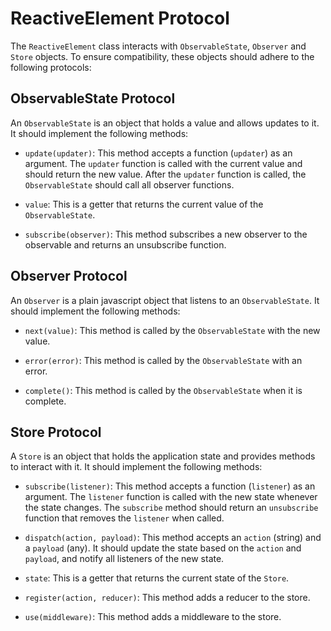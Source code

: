 # ReactiveElement Protocol

The `ReactiveElement` class interacts with `ObservableState`, `Observer` and `Store` objects. To ensure compatibility, these objects should adhere to the following protocols:

## ObservableState Protocol

An `ObservableState` is an object that holds a value and allows updates to it. It should implement the following methods:

- `update(updater)`: This method accepts a function (`updater`) as an argument. The `updater` function is called with the current value and should return the new value. After the `updater` function is called, the `ObservableState` should call all observer functions.

- `value`: This is a getter that returns the current value of the `ObservableState`.

- `subscribe(observer)`: This method subscribes a new observer to the observable and returns an unsubscribe function.

## Observer Protocol

An `Observer` is a plain javascript object that listens to an `ObservableState`. It should implement the following methods:

- `next(value)`: This method is called by the `ObservableState` with the new value.

- `error(error)`: This method is called by the `ObservableState` with an error.

- `complete()`: This method is called by the `ObservableState` when it is complete.

## Store Protocol

A `Store` is an object that holds the application state and provides methods to interact with it. It should implement the following methods:

- `subscribe(listener)`: This method accepts a function (`listener`) as an argument. The `listener` function is called with the new state whenever the state changes. The `subscribe` method should return an `unsubscribe` function that removes the `listener` when called.

- `dispatch(action, payload)`: This method accepts an `action` (string) and a `payload` (any). It should update the state based on the `action` and `payload`, and notify all listeners of the new state.

- `state`: This is a getter that returns the current state of the `Store`.

- `register(action, reducer)`: This method adds a reducer to the store.

- `use(middleware)`: This method adds a middleware to the store.

